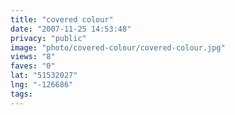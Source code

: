 ```yaml
---
title: "covered colour"
date: "2007-11-25 14:53:48"
privacy: "public"
image: "photo/covered-colour/covered-colour.jpg"
views: "8"
faves: "0"
lat: "51532027"
lng: "-126686"
tags:
---
```


